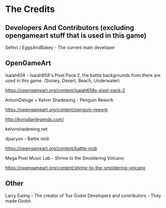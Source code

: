 # The Credits
## Developers And Contributors (excluding opengameart stuff that is used in this game)
Sefevi / EggsAndBakey - The current main developer

## OpenGameArt
Isaiah658 - Isaiah658's Pixel Pack 2, the battle backgrounds from there are used in this game. (Snowy, Desert, Beach, Underwater)

https://opengameart.org/content/isaiah658s-pixel-pack-2 

AntumDeluge + Kelvin Shadewing - Penguin Rework

https://opengameart.org/content/penguin-rework

http://kyrodianlegends.com/

kelvinshadewing.net

djsaryon - Battle midi

https://opengameart.org/content/battle-midi

Mega Pixel Music Lab - Shrine to the Smoldering Volcano

https://opengameart.org/content/shrine-to-the-smoldering-volcano

## Other
Larry Ewing - The creator of Tux
Godot Developers and contributors - They made Godot.
